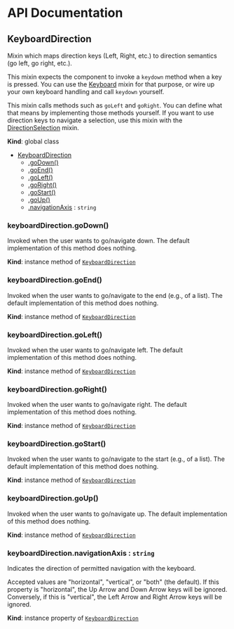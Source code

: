 # API Documentation
<a name="KeyboardDirection"></a>

## KeyboardDirection
Mixin which maps direction keys (Left, Right, etc.) to direction semantics
(go left, go right, etc.).

This mixin expects the component to invoke a `keydown` method when a key is
pressed. You can use the [Keyboard](Keyboard.md) mixin for that purpose, or
wire up your own keyboard handling and call `keydown` yourself.

This mixin calls methods such as `goLeft` and `goRight`. You can define
what that means by implementing those methods yourself. If you want to use
direction keys to navigate a selection, use this mixin with the
[DirectionSelection](DirectionSelection.md) mixin.

  **Kind**: global class

* [KeyboardDirection](#KeyboardDirection)
    * [.goDown()](#KeyboardDirection+goDown)
    * [.goEnd()](#KeyboardDirection+goEnd)
    * [.goLeft()](#KeyboardDirection+goLeft)
    * [.goRight()](#KeyboardDirection+goRight)
    * [.goStart()](#KeyboardDirection+goStart)
    * [.goUp()](#KeyboardDirection+goUp)
    * [.navigationAxis](#KeyboardDirection+navigationAxis) : <code>string</code>

<a name="KeyboardDirection+goDown"></a>

### keyboardDirection.goDown()
Invoked when the user wants to go/navigate down.
The default implementation of this method does nothing.

  **Kind**: instance method of <code>[KeyboardDirection](#KeyboardDirection)</code>
<a name="KeyboardDirection+goEnd"></a>

### keyboardDirection.goEnd()
Invoked when the user wants to go/navigate to the end (e.g., of a list).
The default implementation of this method does nothing.

  **Kind**: instance method of <code>[KeyboardDirection](#KeyboardDirection)</code>
<a name="KeyboardDirection+goLeft"></a>

### keyboardDirection.goLeft()
Invoked when the user wants to go/navigate left.
The default implementation of this method does nothing.

  **Kind**: instance method of <code>[KeyboardDirection](#KeyboardDirection)</code>
<a name="KeyboardDirection+goRight"></a>

### keyboardDirection.goRight()
Invoked when the user wants to go/navigate right.
The default implementation of this method does nothing.

  **Kind**: instance method of <code>[KeyboardDirection](#KeyboardDirection)</code>
<a name="KeyboardDirection+goStart"></a>

### keyboardDirection.goStart()
Invoked when the user wants to go/navigate to the start (e.g., of a
list). The default implementation of this method does nothing.

  **Kind**: instance method of <code>[KeyboardDirection](#KeyboardDirection)</code>
<a name="KeyboardDirection+goUp"></a>

### keyboardDirection.goUp()
Invoked when the user wants to go/navigate up.
The default implementation of this method does nothing.

  **Kind**: instance method of <code>[KeyboardDirection](#KeyboardDirection)</code>
<a name="KeyboardDirection+navigationAxis"></a>

### keyboardDirection.navigationAxis : <code>string</code>
Indicates the direction of permitted navigation with the keyboard.

Accepted values are "horizontal", "vertical", or "both" (the default).
If this property is "horizontal", the Up Arrow and Down Arrow keys will
be ignored. Conversely, if this is "vertical", the Left Arrow and Right
Arrow keys will be ignored.

  **Kind**: instance property of <code>[KeyboardDirection](#KeyboardDirection)</code>
